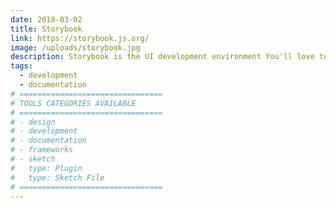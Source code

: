 ```yaml
---
date: 2018-03-02
title: Storybook
link: https://storybook.js.org/
image: /uploads/storybook.jpg
description: Storybook is the UI development environment You'll love to use. You can use it with any kind of React or Vue or Angular project.
tags:
  - development
  - documentation
# ================================
# TOOLS CATEGORIES AVAILABLE
# ================================
# - design
# - development
# - documentation
# - frameworks
# - sketch
#   type: Plugin
#   type: Sketch File
# ================================
---
```

